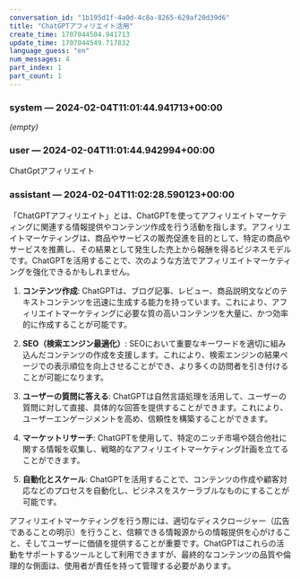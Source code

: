 ```yaml
---
conversation_id: "1b195d1f-4a0d-4c8a-8265-629af20d39d6"
title: "ChatGPTアフィリエイト活用"
create_time: 1707044504.941713
update_time: 1707044549.717832
language_guess: "en"
num_messages: 4
part_index: 1
part_count: 1
---
```


### system — 2024-02-04T11:01:44.941713+00:00

_(empty)_

### user — 2024-02-04T11:01:44.942994+00:00

ChatGptアフィリエイト

### assistant — 2024-02-04T11:02:28.590123+00:00

「ChatGPTアフィリエイト」とは、ChatGPTを使ってアフィリエイトマーケティングに関連する情報提供やコンテンツ作成を行う活動を指します。アフィリエイトマーケティングは、商品やサービスの販売促進を目的として、特定の商品やサービスを推薦し、その結果として発生した売上から報酬を得るビジネスモデルです。ChatGPTを活用することで、次のような方法でアフィリエイトマーケティングを強化できるかもしれません。

1. **コンテンツ作成**: ChatGPTは、ブログ記事、レビュー、商品説明文などのテキストコンテンツを迅速に生成する能力を持っています。これにより、アフィリエイトマーケティングに必要な質の高いコンテンツを大量に、かつ効率的に作成することが可能です。

2. **SEO（検索エンジン最適化）**: SEOにおいて重要なキーワードを適切に組み込んだコンテンツの作成を支援します。これにより、検索エンジンの結果ページでの表示順位を向上させることができ、より多くの訪問者を引き付けることが可能になります。

3. **ユーザーの質問に答える**: ChatGPTは自然言語処理を活用して、ユーザーの質問に対して直接、具体的な回答を提供することができます。これにより、ユーザーエンゲージメントを高め、信頼性を構築することができます。

4. **マーケットリサーチ**: ChatGPTを使用して、特定のニッチ市場や競合他社に関する情報を収集し、戦略的なアフィリエイトマーケティング計画を立てることができます。

5. **自動化とスケール**: ChatGPTを活用することで、コンテンツの作成や顧客対応などのプロセスを自動化し、ビジネスをスケーラブルなものにすることが可能です。

アフィリエイトマーケティングを行う際には、適切なディスクロージャー（広告であることの明示）を行うこと、信頼できる情報源からの情報提供を心がけること、そしてユーザーに価値を提供することが重要です。ChatGPTはこれらの活動をサポートするツールとして利用できますが、最終的なコンテンツの品質や倫理的な側面は、使用者が責任を持って管理する必要があります。
